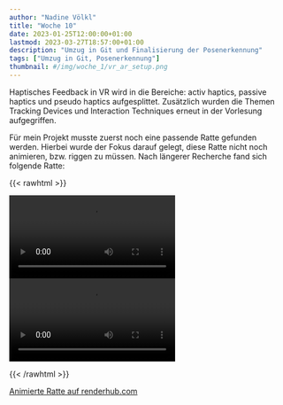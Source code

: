 ```yaml
---
author: "Nadine Völkl"
title: "Woche 10"
date: 2023-01-25T12:00:00+01:00
lastmod: 2023-03-27T18:57:00+01:00
description: "Umzug in Git und Finalisierung der Posenerkennung"
tags: ["Umzug in Git, Posenerkennung"]
thumbnail: #/img/woche_1/vr_ar_setup.png
---
```


Haptisches Feedback in VR wird in die Bereiche: activ haptics, passive haptics und pseudo haptics aufgesplittet. Zusätzlich wurden die Themen Tracking Devices und Interaction Techniques erneut in der Vorlesung aufgegriffen. 

Für mein Projekt musste zuerst noch eine passende Ratte gefunden werden. Hierbei wurde der Fokus darauf gelegt, diese Ratte nicht noch animieren, bzw. riggen zu müssen. Nach längerer Recherche fand sich folgende Ratte:

{{< rawhtml >}} 

<video controls>
    <source src="/img/woche_10/rat_pr_1.mp4" type="video/mp4">
    Your browser does not support the video tag.  
</video>

<video controls>
    <source src="/img/woche_10/rat_pr_2.mp4" type="video/mp4">
    Your browser does not support the video tag.  
</video>

{{< /rawhtml >}}

[Animierte Ratte auf renderhub.com](https://www.renderhub.com/mikserart/rat-12-animations-game-ready-props-low-poly-3d-model)



<!-- Nachdem in der letzten Woche Feedback zur Projektidee eingeholt wurde, konnte ich nun endlich mit dem Projekt starten.
Step 1 war es, die Vorlage des Parcours in Unity zu laden und diese auf die passende Größe anzupassen. 
Da meine Projektidee darauf basiert, dass man nicht selbst die Spielfigur darstellt, sondern die eigentliche Figur per Gesten steuert benötigte ich einen Parcour der auf Rattengröße geschrumpft ist. Mit dem Wissen, das ich mir in den folgenden Wochen aneignen sollte, wäre diese Aufgabe innerhalb von kürzester Zeit gelöst gewesen. Da ich zu diesem Zeitpunkt allerdings noch nicht viel mit Unity gearbeitet hatte, nahm dieser Umbau einen kompletten Arbeitstag in Anspruch (und sollte zu einem späteren Zeitpunkt erneut wiederholt werden).

![alt text](/img/woche_9/parcour.png "Ein Parcour in Form einer Straße die ringförmig verläuft. Auf der einen Seite läuft sie in S-Linien entlang, auf der anderen in einer geraden Linie. Sie befindet sich auf einer grünen Fläche mit einem Fluss und mehreren Gebäuden.")

Step 2 beinhaltete den komplexesten Teil des Projekts - die Gestenerkennung. Hierbei hangelte ich mich zuerst an diversen Tutorials entlang. Trotz der Tutorials dauerte es mehrere Tage, bis ich eine funktionierende Posenerkennung hatte. Aus der geplanten Gestenerkennung wurde aufgrund der Umsetzbarkeit eine Posenerkennung, die keine Bewegungen beinhaltet, sondern nur die Pose der Hand zu einem bestimmten Zeitpunkt speichert. Die Posenerkennung funktionierte anschließend zwar und Unity gab mir in der Konsole Text aus, sofern es eine Handpose erkannt hatte, mit dieser erkannten Pose eine virtuelle Ratte zu bewegen sollte allerdings noch ein sehr langer Weg sein. 

[Hand Tracking Gesture Detection - Unity Oculus Quest Tutorial von Valem](https://www.youtube.com/watch?v=lBzwUKQ3tbw)

[HAND TRACKING with the Oculus Quest - Unity Tutorial von Valem](https://www.youtube.com/watch?v=vSia7t_WlbQ&list=PLrk7hDwk64-Y7ELKfkw8ox8TaT9y3gNpS&index=11)

[Modified Gesture Detector for Hand Tracking - Unity - Oculus Quest von TotallyNotDevs](https://www.youtube.com/watch?v=TjBIEOFiqoI)

Die auskommentierten Zeilen sind die ursprüngliche Gestenerkennung aus den oben genannten Tutorials. Hieran lässt sich auch erkennen, wie viel von mir angepasst werden musste, um mein Projekt funktionsfähig zu bekommen.

![alt text](/img/woche_9/gestureDetector.png "Screenshot der Datei 'GestureDetector.cs'")[GestureDetector](/img/woche_9/GestureDetector.cs ':include') -->

